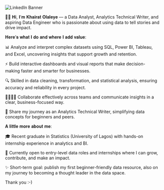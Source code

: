 ![LinkedIn Banner](https://github.com/user-attachments/assets/ff79e141-c04b-45d4-84e9-1c4459d28b11)

👋🏽 𝐇𝐢, 𝐈’𝐦 𝐊𝐡𝐚𝐢𝐫𝐚𝐭 𝐎𝐥𝐚𝐥𝐞𝐲𝐞 — a Data Analyst, Analytics Technical Writer, and aspiring Data Engineer who is passionate about using data to tell stories and drive impact.


𝐇𝐞𝐫𝐞’𝐬 𝐰𝐡𝐚𝐭 𝐈 𝐝𝐨 𝐚𝐧𝐝 𝐰𝐡𝐞𝐫𝐞 𝐈 𝐚𝐝𝐝 𝐯𝐚𝐥𝐮𝐞:


📊 Analyze and interpret complex datasets using SQL, Power BI, Tableau, and Excel, uncovering insights that support growth and retention.


⚡ Build interactive dashboards and visual reports that make decision-making faster and smarter for businesses.


🔍 Skilled in data cleaning, transformation, and statistical analysis, ensuring accuracy and reliability in every project.


🫱🏽‍🫲🏽 Collaborate effectively across teams and communicate insights in a clear, business-focused way.


📝 Share my journey as an Analytics Technical Writer, simplifying data concepts for beginners and peers.


𝐀 𝐥𝐢𝐭𝐭𝐥𝐞 𝐦𝐨𝐫𝐞 𝐚𝐛𝐨𝐮𝐭 𝐦𝐞:


🎓 Recent graduate in Statistics (University of Lagos) with hands-on internship experience in analytics and BI.


💼 Currently open to entry-level data roles and internships where I can grow, contribute, and make an impact.


✨ Short-term goal: publish my first beginner-friendly data resource, also on my journey to becoming a thought leader in the data space.

Thank you :⁠-⁠) 



